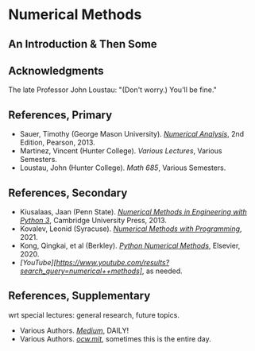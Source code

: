# Numerical Methods
## An Introduction & Then Some

## Acknowledgments
The late Professor John Loustau: "(Don't worry.) You'll be fine."

## References, Primary
* Sauer, Timothy (George Mason University). <i>[Numerical Analysis](https://www.pearson.com/en-gb/subject-catalog/p/numerical-analysis-pearson-new-international-edition/P200000005356/9781292036748)</i>, 2nd Edition, Pearson, 2013.
* Martinez, Vincent (Hunter College). <i>Various Lectures</i>, Various Semesters.
* Loustau, John (Hunter College). <i>Math 685</i>, Various Semesters.

## References, Secondary
* Kiusalaas, Jaan (Penn State). <i>[Numerical Methods in Engineering with Python 3](https://ia902301.us.archive.org/2/items/c-36_20211010/C36.pdf)</i>, Cambridge University Press, 2013.
* Kovalev, Leonid (Syracuse). <i>[Numerical Methods with Programming](https://drlvk.github.io/nm/frontmatter.html)</i>, 2021.
* Kong, Qingkai, et al (Berkley). <i>[Python Numerical Methods](https://pythonnumericalmethods.studentorg.berkeley.edu/notebooks/Index.html)</i>, Elsevier, 2020.
* <i>[YouTube][https://www.youtube.com/results?search_query=numerical++methods]</i>, as needed.

## References, Supplementary
wrt special lectures: general research, future topics.
* Various Authors. <i>[Medium](https://medium.com/?tag=everything)</i>, DAILY!
* Various Authors. <i>[ocw.mit](https://ocw.mit.edu/search/?q=numerical+methods)</i>, sometimes this is the entire day.
